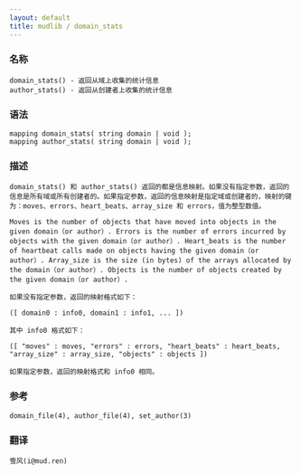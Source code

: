```yaml
---
layout: default
title: mudlib / domain_stats
---
```


### 名称

    domain_stats() - 返回从域上收集的统计信息
    author_stats() - 返回从创建者上收集的统计信息

### 语法

    mapping domain_stats( string domain | void );
    mapping author_stats( string domain | void );

### 描述

    domain_stats() 和 author_stats() 返回的都是信息映射。如果没有指定参数，返回的信息是所有域或所有创建者的。如果指定参数，返回的信息映射是指定域或创建者的，映射的键为：moves、errors、heart_beats、array_size 和 errors，值为整型数值。

    Moves is the number of objects that have moved into objects in the given domain（or author）. Errors is the number of errors incurred by objects with the given domain（or author）. Heart_beats is the number of heartbeat calls made on objects having the given domain（or author）. Array_size is the size (in bytes) of the arrays allocated by the domain（or author）. Objects is the number of objects created by the given domain（or author）.

    如果没有指定参数，返回的映射格式如下：

    ([ domain0 : info0, domain1 : info1, ... ])

    其中 info0 格式如下：

    ([ "moves" : moves, "errors" : errors, "heart_beats" : heart_beats, "array_size" : array_size, "objects" : objects ])

    如果指定参数，返回的映射格式和 info0 相同。

### 参考

    domain_file(4), author_file(4), set_author(3)

### 翻译

    雪风(i@mud.ren)
